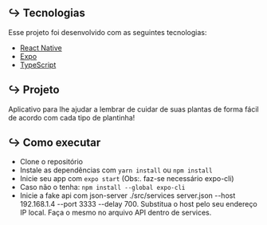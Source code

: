 ## ↪ Tecnologias

Esse projeto foi desenvolvido com as seguintes tecnologias:

- [React Native](https://reactnative.dev/)
- [Expo](https://expo.io/)
- [TypeScript](https://www.typescriptlang.org/)

## ↪ Projeto

Aplicativo para lhe ajudar a lembrar de cuidar de suas plantas de forma fácil de acordo com cada tipo de plantinha!

## ↪ Como executar

- Clone o repositório
- Instale as dependências com `yarn install` ou `npm install`
- Inicie seu app com `expo start` (Obs:. faz-se necessário expo-cli)
- Caso não o tenha: `npm install --global expo-cli`
- Inicie a fake api com json-server ./src/services server.json --host 192.168.1.4 --port 3333 --delay 700. Substitua o host pelo seu endereço IP local. Faça o mesmo no arquivo API dentro de services.
